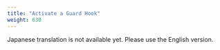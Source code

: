 ```yaml
---
title: "Activate a Guard Hook"
weight: 630
---
```


Japanese translation is not available yet. Please use the English version.
